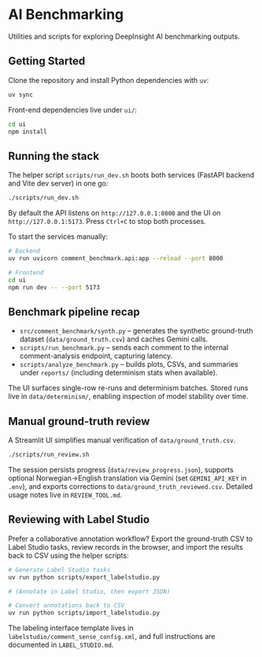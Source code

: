 # AI Benchmarking

Utilities and scripts for exploring DeepInsight AI benchmarking outputs.

## Getting Started

Clone the repository and install Python dependencies with `uv`:

```bash
uv sync
```

Front-end dependencies live under `ui/`:

```bash
cd ui
npm install
```

## Running the stack

The helper script `scripts/run_dev.sh` boots both services (FastAPI backend
and Vite dev server) in one go:

```bash
./scripts/run_dev.sh
```

By default the API listens on `http://127.0.0.1:8000` and the UI on
`http://127.0.0.1:5173`. Press `Ctrl+C` to stop both processes.

To start the services manually:

```bash
# Backend
uv run uvicorn comment_benchmark.api:app --reload --port 8000

# Frontend
cd ui
npm run dev -- --port 5173
```

## Benchmark pipeline recap

- `src/comment_benchmark/synth.py` – generates the synthetic ground-truth
  dataset (`data/ground_truth.csv`) and caches Gemini calls.
- `scripts/run_benchmark.py` – sends each comment to the internal
  comment-analysis endpoint, capturing latency.
- `scripts/analyze_benchmark.py` – builds plots, CSVs, and summaries under
  `reports/` (including determinism stats when available).

The UI surfaces single-row re-runs and determinism batches. Stored runs
live in `data/determinism/`, enabling inspection of model stability over
time.

## Manual ground-truth review

A Streamlit UI simplifies manual verification of `data/ground_truth.csv`.

```bash
./scripts/run_review.sh
```

The session persists progress (`data/review_progress.json`), supports
optional Norwegian→English translation via Gemini (set
`GEMINI_API_KEY` in `.env`), and exports corrections to
`data/ground_truth_reviewed.csv`. Detailed usage notes live in
`REVIEW_TOOL.md`.

## Reviewing with Label Studio

Prefer a collaborative annotation workflow? Export the ground-truth CSV to
Label Studio tasks, review records in the browser, and import the results
back to CSV using the helper scripts:

```bash
# Generate Label Studio tasks
uv run python scripts/export_labelstudio.py

# (Annotate in Label Studio, then export JSON)

# Convert annotations back to CSV
uv run python scripts/import_labelstudio.py
```

The labeling interface template lives in `labelstudio/comment_sense_config.xml`,
and full instructions are documented in `LABEL_STUDIO.md`.
